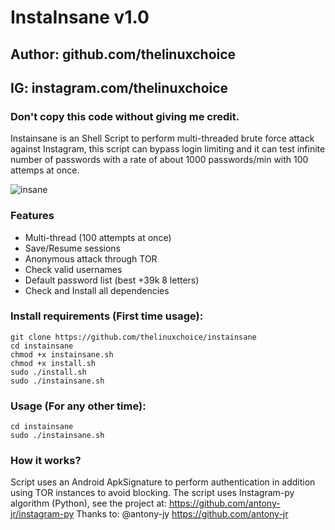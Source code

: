 # InstaInsane v1.0
## Author: github.com/thelinuxchoice
## IG: instagram.com/thelinuxchoice
### Don't copy this code without giving me credit.
Instainsane is an Shell Script to perform multi-threaded brute force attack against Instagram, this script can bypass login limiting and it can test infinite number of passwords with a rate of about 1000 passwords/min with 100 attemps at once.

![insane](https://user-images.githubusercontent.com/34893261/38772658-97646698-4012-11e8-9b5e-65596e70a5ff.png)

### Features
- Multi-thread (100 attempts at once)
- Save/Resume sessions
- Anonymous attack through TOR
- Check valid usernames
- Default password list (best +39k 8 letters)
- Check and Install all dependencies

### Install requirements (First time usage):

```
git clone https://github.com/thelinuxchoice/instainsane
cd instainsane
chmod +x instainsane.sh
chmod +x install.sh
sudo ./install.sh
sudo ./instainsane.sh
```

### Usage (For any other time):
```
cd instainsane
sudo ./instainsane.sh
```



### How it works?

Script uses an Android ApkSignature to perform authentication in addition using TOR instances to avoid blocking. 
The script uses Instagram-py algorithm (Python), see the project at: https://github.com/antony-jr/instagram-py
Thanks to: @antony-jy https://github.com/antony-jr

